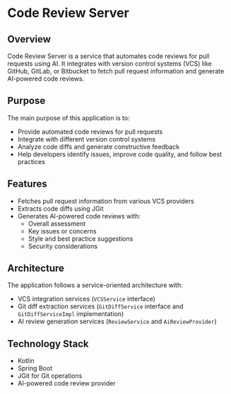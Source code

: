 # Code Review Server

## Overview
Code Review Server is a service that automates code reviews for pull requests using AI. It integrates with version control systems (VCS) like GitHub, GitLab, or Bitbucket to fetch pull request information and generate AI-powered code reviews.

## Purpose
The main purpose of this application is to:
- Provide automated code reviews for pull requests
- Integrate with different version control systems
- Analyze code diffs and generate constructive feedback
- Help developers identify issues, improve code quality, and follow best practices

## Features
- Fetches pull request information from various VCS providers
- Extracts code diffs using JGit
- Generates AI-powered code reviews with:
    - Overall assessment
    - Key issues or concerns
    - Style and best practice suggestions
    - Security considerations

## Architecture
The application follows a service-oriented architecture with:
- VCS integration services (`VCSService` interface)
- Git diff extraction services (`GitDiffService` interface and `GitDiffServiceImpl` implementation)
- AI review generation services (`ReviewService` and `AiReviewProvider`)

## Technology Stack
- Kotlin
- Spring Boot
- JGit for Git operations
- AI-powered code review provider
